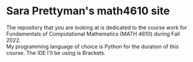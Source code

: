 # Sara Prettyman's math4610 site
The repository that you are looking at is dedicated to the course work for Fundamentals of Computational Mathematics (MATH 4610) during Fall 2022. \
My programming language of choice is Python for the duration of this course. The IDE I'll be using is Brackets. 
